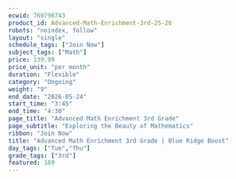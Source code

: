 ```yaml
---
ecwid: 769796743
product_id: Advanced-Math-Enrichment-3rd-25-26
robots: "noindex, follow"
layout: "single"
schedule_tags: ["Join Now"]
subject_tags: ["Math"]
price: 139.99
price_unit: "per month"
duration: "Flexible"
category: "Ongoing"
weight: "9"
end_date: "2026-05-24"
start_time: "3:45"
end_time: "4:30"
page_title: "Advanced Math Enrichment 3rd Grade"
page_subtitle: "Exploring the Beauty of Mathematics"
ribbon: "Join Now"
title: "Advanced Math Enrichment 3rd Grade | Blue Ridge Boost"
day_tags: ["Tue","Thu"]
grade_tags: ["3rd"]
featured: 169
---
```

